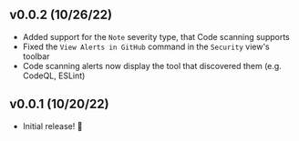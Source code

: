 ## v0.0.2 (10/26/22)

- Added support for the `Note` severity type, that Code scanning supports
- Fixed the `View Alerts in GitHub` command in the `Security` view's toolbar
- Code scanning alerts now display the tool that discovered them (e.g. CodeQL, ESLint)

## v0.0.1 (10/20/22)

- Initial release! 🚀
